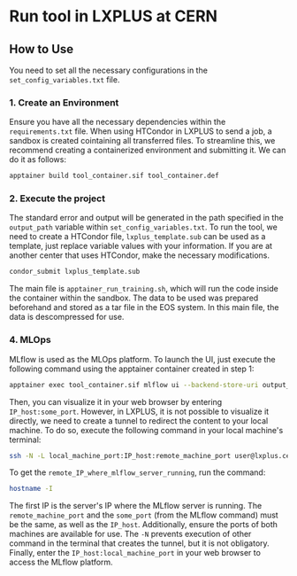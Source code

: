 # Run tool in LXPLUS at CERN

## How to Use
You need to set all the necessary configurations in the `set_config_variables.txt` file.

### 1. Create an Environment
Ensure you have all the necessary dependencies within the `requirements.txt` file. When using HTCondor in LXPLUS to send a job, a sandbox  is created cointaining all transferred files. To streamline this, we recommend creating a containerized environment and submitting it. We can do it as follows:

```bash
apptainer build tool_container.sif tool_container.def
```

### 2. Execute the project
The standard error and output will be generated in the path specified in the `output_path` variable within `set_config_variables.txt`. To run the tool, we need to create a HTCondor file, `lxplus_template.sub` can be used as a template, just replace variable values with your information. If you are at another center that uses HTCondor, make the necessary modifications.

```bash
condor_submit lxplus_template.sub
```

The main file is `apptainer_run_training.sh`, which will run the code inside the container within the sandbox. The data to be used was prepared beforehand and stored as a tar file in the EOS system. In this main file, the data is descompressed for use.

### 4. MLOps
MLflow is used as the MLOps platform. To launch the UI, just execute the following command using the apptainer container created in step 1:

```bash
apptainer exec tool_container.sif mlflow ui --backend-store-uri output_path/mlruns/ --host IP_host --port some_port
```

Then, you can visualize it in your web browser by entering `IP_host:some_port`. However, in LXPLUS, it is not possible to visualize it directly, we need to create a tunnel to redirect the content to your local machine. To do so, execute the following command in your local machine's terminal:

```bash
ssh -N -L local_machine_port:IP_host:remote_machine_port user@lxplus.cern.ch -J user@remote_IP_where_mlflow_server_running
```
 
To get the `remote_IP_where_mlflow_server_running`, run the command:

```bash
hostname -I
```

The first IP is the server's IP where the MLflow server is running. The `remote_machine_port` and the `some_port` (from the MLflow command) must be the same, as well as the `IP_host`. Additionally, ensure the ports of both machines are available for use. The `-N` prevents execution of other command in the terminal that creates the tunnel, but it is not obligatory. Finally, enter the `IP_host:local_machine_port` in your web browser to access the MLflow platform.
